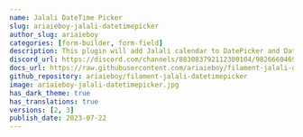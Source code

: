 ```yaml
---
name: Jalali DateTime Picker
slug: ariaieboy-jalali-datetimepicker
author_slug: ariaieboy
categories: [form-builder, form-field]
description: This plugin will add Jalali calendar to DatePicker and DateTimePicker.
discord_url: https://discord.com/channels/883083792112300104/982666046945235004
docs_url: https://raw.githubusercontent.com/ariaieboy/filament-jalali-datetimepicker/main/README.md
github_repository: ariaieboy/filament-jalali-datetimepicker
image: ariaieboy-jalali-datetimepicker.jpg
has_dark_theme: true
has_translations: true
versions: [2, 3]
publish_date: 2023-07-22
---
```

